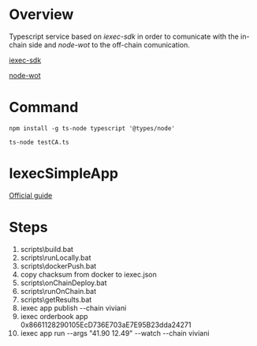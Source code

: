 # Overview

Typescript service based on *iexec-sdk* in order to comunicate with the in-chain side and *node-wot* to the off-chain comunication.

[iexec-sdk](https://github.com/iExecBlockchainComputing/iexec-sdk)

[node-wot](https://github.com/eclipse/thingweb.node-wot)

# Command

```
npm install -g ts-node typescript '@types/node'
```

```
ts-node testCA.ts
```

# IexecSimpleApp

[Official guide](https://docs.iex.ec/for-developers/your-first-app)

# Steps

1.  scripts\build.bat
2.  scripts\runLocally.bat
3.  scripts\dockerPush.bat <docker-usernamed>
4.  copy chacksum from docker to iexec.json
5.  scripts\onChainDeploy.bat
6.  scripts\runOnChain.bat
7.  scripts\getResults.bat <task-id>
8.  iexec app publish --chain viviani
9.  iexec orderbook app 0x8661128290105EcD736E703aE7E95B23dda24271
10. iexec app run --args "41.90 12.49" --watch --chain viviani